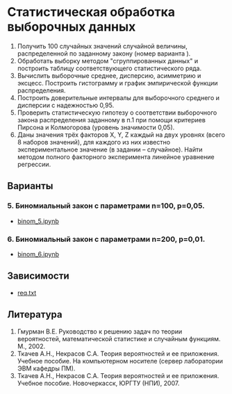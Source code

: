 # Статистическая обработка выборочных данных

1. Получить 100 случайных значений случайной величины, распределенной по заданному закону (номер варианта    ).
2. Обработать выборку методом  "сгруппированных данных" и построить таблицу соответствующего статистического ряда. 
3. Вычислить выборочные среднее, дисперсию, асимметрию и эксцесс. Построить гистограмму и график эмпирической функции распределения.
4. Построить доверительные интервалы для выборочного среднего и дисперсии с надежностью 0,95.
5. Проверить статистическую гипотезу о соответствии выборочного закона распределения заданному в п.1 при помощи критериев Пирсона и Колмогорова (уровень значимости 0,05).
6. Даны значения трёх факторов X, Y, Z каждый на двух уровнях (всего 8 наборов значений), для каждого из них известно экспериментальное значение (в задании – случайное). Найти методом полного факторного эксперимента линейное уравнение регрессии.


## Варианты

### 5. Биномиальный закон с параметрами n=100, p=0,05.

* [binom_5.ipynb](./binom_5.ipynb)

### 6. Биномиальный закон с параметрами n=200, p=0,01.

* [binom_6.ipynb](./binom_6.ipynb)

## Зависимости

* [req.txt](./req.txt)

## Литература

1. Гмурман В.Е. Руководство к решению задач по теории вероятностей, математической статистике и случайным функциям. М., 2002.
2. Ткачев А.Н., Некрасов С.А. Теория вероятностей и ее приложения. Учебное пособие. На компьютерном носителе (сервер лаборатории ЭВМ кафедры ПМ).
3. Ткачев А.Н., Некрасов С.А. Теория вероятностей и ее приложения. Учебное пособие. Новочеркасск, ЮРГТУ (НПИ), 2007.
